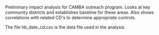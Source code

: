 Preliminary impact analysis for CAMBA outreach program. Looks at key community districts and establishes baseline for these areas. Also shows correlations with related CD's to determine appropriate controls.

The file hb_date_cd.csv is the data file used in the analysis. 
